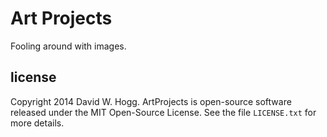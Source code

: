 # Art Projects

Fooling around with images.

## license

Copyright 2014 David W. Hogg.
ArtProjects is open-source software released under the MIT Open-Source License.
See the file `LICENSE.txt` for more details.

